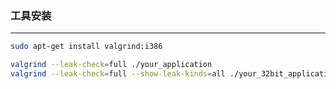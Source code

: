 
### 工具安装

---

```bash
sudo apt-get install valgrind:i386
```

```bash
valgrind --leak-check=full ./your_application
valgrind --leak-check=full --show-leak-kinds=all ./your_32bit_application
```